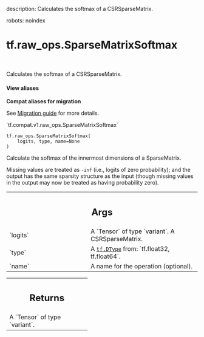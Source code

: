description: Calculates the softmax of a CSRSparseMatrix.

robots: noindex

# tf.raw_ops.SparseMatrixSoftmax

<!-- Insert buttons and diff -->

<table class="tfo-notebook-buttons tfo-api nocontent" align="left">

</table>



Calculates the softmax of a CSRSparseMatrix.

<section class="expandable">
  <h4 class="showalways">View aliases</h4>
  <p>
<b>Compat aliases for migration</b>
<p>See
<a href="https://www.tensorflow.org/guide/migrate">Migration guide</a> for
more details.</p>
<p>`tf.compat.v1.raw_ops.SparseMatrixSoftmax`</p>
</p>
</section>

<pre class="devsite-click-to-copy prettyprint lang-py tfo-signature-link">
<code>tf.raw_ops.SparseMatrixSoftmax(
    logits, type, name=None
)
</code></pre>



<!-- Placeholder for "Used in" -->

Calculate the softmax of the innermost dimensions of a SparseMatrix.

Missing values are treated as `-inf` (i.e., logits of zero probability); and
the output has the same sparsity structure as the input (though missing values
in the output may now be treated as having probability zero).

<!-- Tabular view -->
 <table class="responsive fixed orange">
<colgroup><col width="214px"><col></colgroup>
<tr><th colspan="2"><h2 class="add-link">Args</h2></th></tr>

<tr>
<td>
`logits`
</td>
<td>
A `Tensor` of type `variant`. A CSRSparseMatrix.
</td>
</tr><tr>
<td>
`type`
</td>
<td>
A <a href="../../tf/dtypes/DType.md"><code>tf.DType</code></a> from: `tf.float32, tf.float64`.
</td>
</tr><tr>
<td>
`name`
</td>
<td>
A name for the operation (optional).
</td>
</tr>
</table>



<!-- Tabular view -->
 <table class="responsive fixed orange">
<colgroup><col width="214px"><col></colgroup>
<tr><th colspan="2"><h2 class="add-link">Returns</h2></th></tr>
<tr class="alt">
<td colspan="2">
A `Tensor` of type `variant`.
</td>
</tr>

</table>


